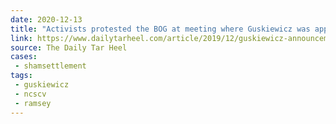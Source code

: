 ```yaml
---
date: 2020-12-13
title: "Activists protested the BOG at meeting where Guskiewicz was appointed chancellor"
link: https://www.dailytarheel.com/article/2019/12/guskiewicz-announcement-protests-1213
source: The Daily Tar Heel
cases:
 - shamsettlement
tags:
 - guskiewicz
 - ncscv
 - ramsey
---
```

